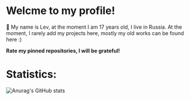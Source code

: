 # Welcme to my profile!

💬 My name is Lev, at the moment I am 17 years old, I live in Russia.
At the moment, I rarely add my projects here, mostly my old works can be found here :)

__Rate my pinned repositories, I will be grateful!__

# Statistics:

![Anurag's GitHub stats](https://github-readme-stats.vercel.app/api?username=GrobranGG&hide=contribs,prs&theme=dark) 
